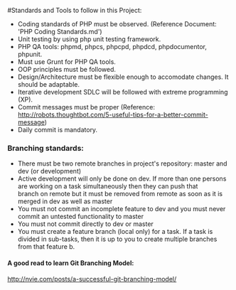 #Standards and Tools to follow in this Project:
- Coding standards of PHP must be observed. (Reference Document: 'PHP Coding Standards.md')
- Unit testing by using php unit testing framework.
- PHP QA tools: phpmd, phpcs, phpcpd, phpdcd, phpdocumentor, phpunit.
- Must use Grunt for PHP QA tools.
- OOP principles must be followed.
- Design/Architecture must be flexible enough to accomodate changes. It should be adaptable.
- Iterative development SDLC will be followed with extreme programming (XP).
- Commit messages must be proper (Reference: http://robots.thoughtbot.com/5-useful-tips-for-a-better-commit-message)
- Daily commit is mandatory.

### Branching standards:
- There must be two remote branches in project's repository: master and dev (or development)
- Active development will only be done on dev. If more than one persons are working on a task simultaneously then they can push that  
  branch on remote but it must be removed from remote as soon as it is merged in dev as well as master
- You must not commit an incomplete feature to dev and you must never commit an untested functionality to master
- You must not commit directly to dev or master
- You must create a feature branch (local only) for a task. If a task is divided in sub-tasks, then it is up to you to create multiple  branches from that feature b.

#### A good read to learn Git Branching Model:
http://nvie.com/posts/a-successful-git-branching-model/

[](http://nvie.com/img/2009/12/Screen-shot-2009-12-24-at-11.32.03.png)

